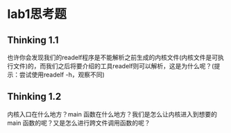 # lab1思考题
## Thinking 1.1
也许你会发现我们的readelf程序是不能解析之前生成的内核文件(内核文件是可执行文件)的，而我们之后将要介绍的工具readelf则可以解析，这是为什么呢？(提示：尝试使用readelf -h，观察不同)
## Thinking 1.2

内核入口在什么地方？main 函数在什么地方？我们是怎么让内核进入到想要的 main 函数的呢？又是怎么进行跨文件调用函数的呢？
